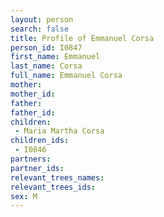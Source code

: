 ```yaml
---
layout: person
search: false
title: Profile of Emmanuel Corsa
person_id: I0847
first_name: Emmanuel
last_name: Corsa
full_name: Emmanuel Corsa
mother: 
mother_id: 
father: 
father_id: 
children:
 - Maria Martha Corsa
children_ids:
 - I0846
partners:
partner_ids:
relevant_trees_names:
relevant_trees_ids:
sex: M
---
```


